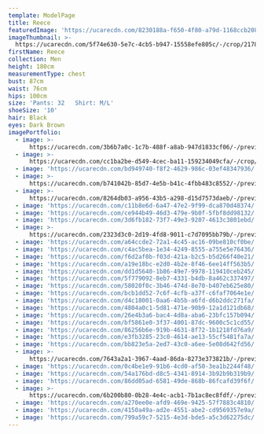 ```yaml
---
template: ModelPage
title: Reece
featuredImage: 'https://ucarecdn.com/8230188a-f650-4f80-a79d-1168ccb208d0/'
imageThumbnail: >-
  https://ucarecdn.com/5f74e630-5e7c-4cb5-b947-15558efe805c/-/crop/2178x1796/2385,834/-/preview/-/rotate/90/
firstName: Reece
collection: Men
height: 180cm
measurementType: chest
bust: 87cm
waist: 76cm
hips: 100cm
size: 'Pants: 32   Shirt: M/L'
shoeSize: '10'
hair: Black
eyes: Dark Brown
imagePortfolio:
  - image: >-
      https://ucarecdn.com/3b6b7a0c-1c7b-488f-a8ab-947d1833cf06/-/preview/-/rotate/90/
  - image: >-
      https://ucarecdn.com/cc1ba2be-d549-4cec-ba11-159234049cfa/-/crop/1791x1632/304,0/-/preview/
  - image: 'https://ucarecdn.com/bd949740-f8f2-4629-986c-03ef48347936/'
  - image: >-
      https://ucarecdn.com/b741042b-85d7-4e5b-b41c-4fbb483c8552/-/preview/-/rotate/90/
  - image: >-
      https://ucarecdn.com/8264db03-a956-43b5-a298-d15d7573daeb/-/preview/-/rotate/90/
  - image: 'https://ucarecdn.com/c11b8e6d-6a47-47e2-9f99-dca870d48374/'
  - image: 'https://ucarecdn.com/ce944b49-46d3-479e-9b0f-5fbf8dd98132/'
  - image: 'https://ucarecdn.com/3d6fb182-73f7-49e3-9207-4613c3801ebd/'
  - image: >-
      https://ucarecdn.com/2323d3c0-2d19-4fd8-9011-c7d7095bb79b/-/preview/-/rotate/90/
  - image: 'https://ucarecdn.com/a64ccde2-72a1-4c45-ac16-09be810cf0be/'
  - image: 'https://ucarecdn.com/c4ac5bea-1e34-4249-8555-a755e5e76436/'
  - image: 'https://ucarecdn.com/f6d2af0b-f03d-421a-b2c5-b5d266f40e21/'
  - image: 'https://ucarecdn.com/a19e18bc-e2d0-4b2e-8f46-6ee14ff563b5/'
  - image: 'https://ucarecdn.com/dd1d5640-1b86-49e7-9978-119410ceb245/'
  - image: 'https://ucarecdn.com/5f779092-8eb7-4331-b4db-8a462c337497/'
  - image: 'https://ucarecdn.com/58020f0c-3b46-474d-8e70-b407eb625e80/'
  - image: 'https://ucarecdn.com/bcb1dd52-7c6f-4cfb-a37f-c6faf7064e1e/'
  - image: 'https://ucarecdn.com/d4c18001-0aa6-4b5b-a6fd-d6b2ddc271fa/'
  - image: 'https://ucarecdn.com/4804a0c1-5d81-471e-90b9-12a1d121db68/'
  - image: 'https://ucarecdn.com/26e4b3a6-bac4-4d8a-aba6-23bfc157b094/'
  - image: 'https://ucarecdn.com/bf5861e0-3f37-4001-87dc-9600c5c1cd55/'
  - image: 'https://ucarecdn.com/86256b6e-919b-4631-8f72-1b1218fd76a9/'
  - image: 'https://ucarecdn.com/e3fb3285-23c0-4614-ae13-55cf5481fa7a/'
  - image: 'https://ucarecdn.com/bb823e5a-2ed7-43c0-a6ee-5e08d642fd56/'
  - image: >-
      https://ucarecdn.com/7643a2a1-3967-4aad-86da-8273e373821b/-/preview/-/rotate/270/
  - image: 'https://ucarecdn.com/0c4be1e9-91b6-4cd0-af50-3ea1b2244f48/'
  - image: 'https://ucarecdn.com/54a176bd-d8c5-4341-8914-3b92b9b319b9/'
  - image: 'https://ucarecdn.com/86dd05ad-6581-49de-868b-86fcafd39f6f/'
  - image: >-
      https://ucarecdn.com/6b200b80-0b28-4e4c-acb1-7b1ac8ec8fdf/-/preview/-/rotate/270/
  - image: 'https://ucarecdn.com/a270ee0e-afd9-469e-9425-57f7883c4810/'
  - image: 'https://ucarecdn.com/4150a49a-ad2e-4551-abe2-cd9569357e9a/'
  - image: 'https://ucarecdn.com/799a59c7-5215-4e3d-bde5-a5c3d62275dc/'
---
```


